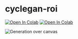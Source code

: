 # cyclegan-roi

[![Open In Colab](https://colab.research.google.com/assets/colab-badge.svg)](https://drive.google.com/file/d/1Mx3wn6mnj8kMPBJK56AkGe_V8n4JxGrK/view?usp=sharing)
[![Open In Colab](https://colab.research.google.com/assets/colab-badge.svg)](https://colab.research.google.com/drive/1anzIuIrVgaVtjdsAbo_i7ZSLVWcTHPHo?usp=sharing)

![Generation over canvas](http://jcboyd.github.io/assets/roi-gan/composite.png)
